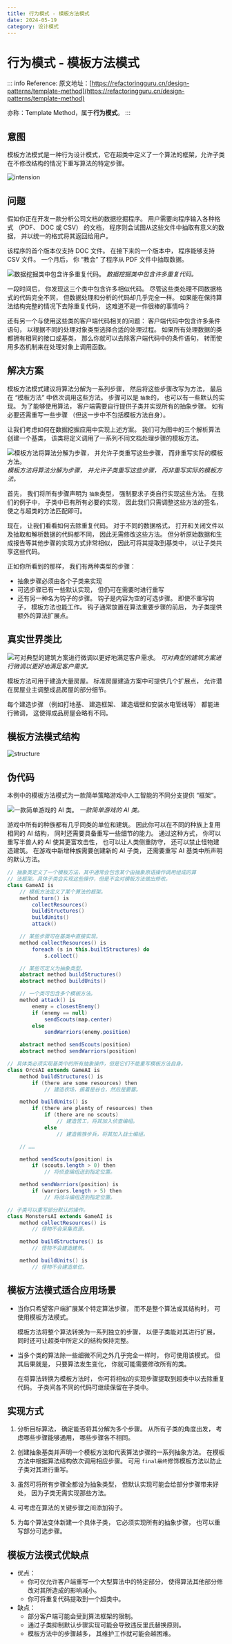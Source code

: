 ```yaml
---
title: 行为模式 - 模板方法模式
date: 2024-05-19
category: 设计模式
---
```


# 行为模式 - 模板方法模式

::: info Reference:
原文地址：[https://refactoringguru.cn/design-patterns/template-method](https://refactoringguru.cn/design-patterns/template-method)

亦称：Template Method，属于**行为模式**。
:::

## 意图

模板方法模式是一种行为设计模式，它在超类中定义了一个算法的框架，允许子类在不修改结构的情况下重写算法的特定步骤。

![intension](https://refactoringguru.cn/images/patterns/content/template-method/template-method-2x.png)

## 问题

假如你正在开发一款分析公司文档的数据挖掘程序。 用户需要向程序输入各种格式 （PDF、 DOC 或 CSV） 的文档， 程序则会试图从这些文件中抽取有意义的数据， 并以统一的格式将其返回给用户。

该程序的首个版本仅支持 DOC 文件。 在接下来的一个版本中， 程序能够支持 CSV 文件。 一个月后， 你 “教会” 了程序从 PDF 文件中抽取数据。

![数据挖掘类中包含许多重复代码。](https://refactoringguru.cn/images/patterns/diagrams/template-method/problem-2x.png)
*数据挖掘类中包含许多重复代码。*

一段时间后， 你发现这三个类中包含许多相似代码。 尽管这些类处理不同数据格式的代码完全不同， 但数据处理和分析的代码却几乎完全一样。 如果能在保持算法结构完整的情况下去除重复代码， 这难道不是一件很棒的事情吗？

还有另一个与使用这些类的客户端代码相关的问题： 客户端代码中包含许多条件语句， 以根据不同的处理对象类型选择合适的处理过程。 如果所有处理数据的类都拥有相同的接口或基类， 那么你就可以去除客户端代码中的条件语句， 转而使用多态机制来在处理对象上调用函数。

## 解决方案

模板方法模式建议将算法分解为一系列步骤， 然后将这些步骤改写为方法， 最后在 “模板方法” 中依次调用这些方法。 步骤可以是 `抽象`的， 也可以有一些默认的实现。 为了能够使用算法， 客户端需要自行提供子类并实现所有的抽象步骤。 如有必要还需重写一些步骤 （但这一步中不包括模板方法自身）。

让我们考虑如何在数据挖掘应用中实现上述方案。 我们可为图中的三个解析算法创建一个基类， 该类将定义调用了一系列不同文档处理步骤的模板方法。

![模板方法将算法分解为步骤， 并允许子类重写这些步骤， 而非重写实际的模板方法。](https://refactoringguru.cn/images/patterns/diagrams/template-method/solution-zh-2x.png)
*模板方法将算法分解为步骤， 并允许子类重写这些步骤， 而非重写实际的模板方法。*

首先， 我们将所有步骤声明为 `抽象`类型， 强制要求子类自行实现这些方法。 在我们的例子中， 子类中已有所有必要的实现， 因此我们只需调整这些方法的签名， 使之与超类的方法匹配即可。

现在， 让我们看看如何去除重复代码。 对于不同的数据格式， 打开和关闭文件以及抽取和解析数据的代码都不同， 因此无需修改这些方法。 但分析原始数据和生成报告等其他步骤的实现方式非常相似， 因此可将其提取到基类中， 以让子类共享这些代码。

正如你所看到的那样， 我们有两种类型的步骤：

  - 抽象步骤必须由各个子类来实现
  - 可选步骤已有一些默认实现， 但仍可在需要时进行重写
  - 还有另一种名为钩子的步骤。 钩子是内容为空的可选步骤。 即使不重写钩子， 模板方法也能工作。 钩子通常放置在算法重要步骤的前后， 为子类提供额外的算法扩展点。

## 真实世界类比

![可对典型的建筑方案进行微调以更好地满足客户需求。](https://refactoringguru.cn/images/patterns/diagrams/template-method/live-example-2x.png)
*可对典型的建筑方案进行微调以更好地满足客户需求。*

模板方法可用于建造大量房屋。 标准房屋建造方案中可提供几个扩展点， 允许潜在房屋业主调整成品房屋的部分细节。

每个建造步骤 （例如打地基、 建造框架、 建造墙壁和安装水电管线等） 都能进行微调， 这使得成品房屋会略有不同。

## 模板方法模式结构

![structure](https://refactoringguru.cn/images/patterns/diagrams/template-method/structure-2x.png)

## 伪代码

本例中的模板方法模式为一款简单策略游戏中人工智能的不同分支提供 “框架”。

![一款简单游戏的 AI 类。](https://refactoringguru.cn/images/patterns/diagrams/template-method/example-2x.png)
*一款简单游戏的 AI 类。*

游戏中所有的种族都有几乎同类的单位和建筑。 因此你可以在不同的种族上复用相同的 AI 结构， 同时还需要具备重写一些细节的能力。 通过这种方式， 你可以重写半兽人的 AI 使其更富攻击性， 也可以让人类侧重防守， 还可以禁止怪物建造建筑。 在游戏中新增种族需要创建新的 AI 子类， 还需要重写 AI 基类中所声明的默认方法。

```java
// 抽象类定义了一个模板方法，其中通常会包含某个由抽象原语操作调用组成的算
// 法框架。具体子类会实现这些操作，但是不会对模板方法做出修改。
class GameAI is
    // 模板方法定义了某个算法的框架。
    method turn() is
        collectResources()
        buildStructures()
        buildUnits()
        attack()

    // 某些步骤可在基类中直接实现。
    method collectResources() is
        foreach (s in this.builtStructures) do
            s.collect()

    // 某些可定义为抽象类型。
    abstract method buildStructures()
    abstract method buildUnits()

    // 一个类可包含多个模板方法。
    method attack() is
        enemy = closestEnemy()
        if (enemy == null)
            sendScouts(map.center)
        else
            sendWarriors(enemy.position)

    abstract method sendScouts(position)
    abstract method sendWarriors(position)

// 具体类必须实现基类中的所有抽象操作，但是它们不能重写模板方法自身。
class OrcsAI extends GameAI is
    method buildStructures() is
        if (there are some resources) then
            // 建造农场，接着是谷仓，然后是要塞。

    method buildUnits() is
        if (there are plenty of resources) then
            if (there are no scouts)
                // 建造苦工，将其加入侦查编组。
            else
                // 建造兽族步兵，将其加入战士编组。

    // ……

    method sendScouts(position) is
        if (scouts.length > 0) then
            // 将侦查编组送到指定位置。

    method sendWarriors(position) is
        if (warriors.length > 5) then
            // 将战斗编组送到指定位置。

// 子类可以重写部分默认的操作。
class MonstersAI extends GameAI is
    method collectResources() is
        // 怪物不会采集资源。

    method buildStructures() is
        // 怪物不会建造建筑。

    method buildUnits() is
        // 怪物不会建造单位。
```

## 模板方法模式适合应用场景

- 当你只希望客户端扩展某个特定算法步骤， 而不是整个算法或其结构时， 可使用模板方法模式。

    模板方法将整个算法转换为一系列独立的步骤， 以便子类能对其进行扩展， 同时还可让超类中所定义的结构保持完整。

- 当多个类的算法除一些细微不同之外几乎完全一样时， 你可使用该模式。 但其后果就是， 只要算法发生变化， 你就可能需要修改所有的类。

    在将算法转换为模板方法时， 你可将相似的实现步骤提取到超类中以去除重复代码。 子类间各不同的代码可继续保留在子类中。

## 实现方式

1. 分析目标算法， 确定能否将其分解为多个步骤。 从所有子类的角度出发， 考虑哪些步骤能够通用， 哪些步骤各不相同。

2. 创建抽象基类并声明一个模板方法和代表算法步骤的一系列抽象方法。 在模板方法中根据算法结构依次调用相应步骤。 可用 `final最终`修饰模板方法以防止子类对其进行重写。

3. 虽然可将所有步骤全都设为抽象类型， 但默认实现可能会给部分步骤带来好处， 因为子类无需实现那些方法。

4. 可考虑在算法的关键步骤之间添加钩子。

5. 为每个算法变体新建一个具体子类， 它必须实现所有的抽象步骤， 也可以重写部分可选步骤。

## 模板方法模式优缺点

- 优点：
  - 你可仅允许客户端重写一个大型算法中的特定部分， 使得算法其他部分修改对其所造成的影响减小。
  - 你可将重复代码提取到一个超类中。
- 缺点：
  - 部分客户端可能会受到算法框架的限制。
  - 通过子类抑制默认步骤实现可能会导致违反里氏替换原则。
  - 模板方法中的步骤越多， 其维护工作就可能会越困难。
